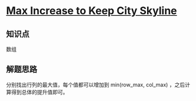 # [Max Increase to Keep City Skyline](https://leetcode.com/problems/max-increase-to-keep-city-skyline/)

## 知识点

数组

## 解题思路

分别找出行列的最大值，每个值都可以增加到 min(row_max, col_max) ，之后计算得到总体的提升值即可。
